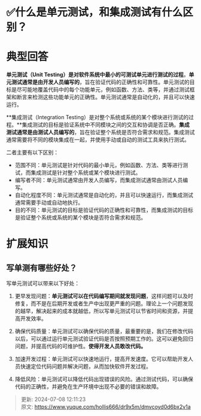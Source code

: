 # ✅什么是单元测试，和集成测试有什么区别？

# 典型回答


**单元测试（Unit Testing）是对软件系统中最小的可测试单元进行测试的过程**。**单元测试通常是由开发人员编写的**，旨在验证代码的正确性和可靠性。单元测试的目标是尽可能地覆盖代码中的每个功能单元，例如函数、方法、类等，并通过测试框架和断言来检测这些功能单元的正确性。单元测试通常是自动化的，并且可以快速运行。



**集成测试（Integration Testing）是对整个系统或系统的某个模块进行测试的过程。**集成测试的目标是验证系统中不同模块之间的交互和协调是否正确。**集成测试通常是由测试人员编写的**，旨在验证整个系统是否符合需求和规范。集成测试通常需要将不同的模块集成在一起，并使用手动或自动的测试工具来执行测试。



二者主要有以下区别：

+ 范围不同：单元测试是针对代码的最小单元，例如函数、方法、类等进行测试，而集成测试是针对整个系统或某个模块进行测试。
+ 编写者不同：单元测试通常由开发人员编写，而集成测试通常由测试人员编写。
+ 自动化程度不同：单元测试通常是自动化的，并且可以快速运行，而集成测试通常需要手动或自动地执行。
+ 目的不同：单元测试的目标是验证代码的正确性和可靠性，而集成测试的目标是验证整个系统或系统的某个模块是否符合需求和规范。



# 扩展知识


## 写单测有哪些好处？


写单元测试可以带来以下好处：

1. 更早发现问题：**单元测试可以在代码编写期间就发现问题**，这样问题可以及时修复，而不是在后期开发或者生产中出现更严重的问题。理论上一个问题发现的越早，解决起来的成本就越低，所以写单元测试可以节省时间和资源，并提高开发效率。



2. 确保代码质量：单元测试可以确保代码的质量，最重要的是，我们在修改代码以后，可以通过运行单元测试验证代码是否按照预期工作的。这可以避免回归问题，并提高代码的可维护性。**使得开发人员敢改代码。**



3. 加速开发过程：单元测试可以快速地运行，提高开发速度。它可以帮助开发人员快速定位代码问题并解决问题，从而加快软件开发过程。



4. 降低风险：单元测试可以降低代码出现错误的风险。通过测试代码，可以确保代码的正确性，并避免在生产环境中出现不必要的错误和故障。



> 更新: 2024-07-08 12:11:23  
> 原文: <https://www.yuque.com/hollis666/dr9x5m/dmvcoyd0d6bx2v1a>